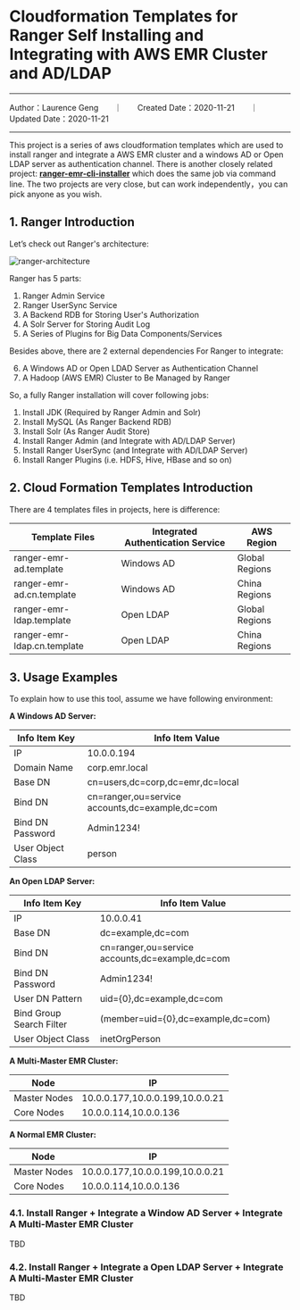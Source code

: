 # Cloudformation Templates for Ranger Self Installing and Integrating with AWS EMR Cluster and AD/LDAP

---

Author：Laurence Geng　　｜　　Created Date：2020-11-21　　｜　　Updated Date：2020-11-21

---

This project is a series of aws cloudformation templates which are used to install ranger and integrate a AWS EMR cluster and a windows AD or Open LDAP server as authentication channel. There is another closely related project: **[ranger-emr-cli-installer](https://github.com/bluishglc/ranger-emr-cli-installer)** which does the same job via command line. The two projects are very close, but can work independently，you can pick anyone as you wish.

## 1. Ranger Introduction

Let’s check out Ranger's architecture:

![ranger-architecture](https://user-images.githubusercontent.com/5539582/99872048-f0c24480-2c19-11eb-8c0f-43df2552837c.png)

Ranger has 5 parts:

1. Ranger Admin Service
2. Ranger UserSync Service
3. A Backend RDB for Storing User's Authorization
4. A Solr Server for Storing Audit Log
5. A Series of Plugins for Big Data Components/Services

Besides above, there are 2 external dependencies For Ranger to integrate:

6. A Windows AD or Open LDAD Server as Authentication Channel
7. A Hadoop (AWS EMR) Cluster to Be Managed by Ranger

So, a fully Ranger installation will cover following jobs:

1. Install JDK (Required by Ranger Admin and Solr)
2. Install MySQL (As Ranger Backend RDB)
3. Install Solr (As Ranger Audit Store)
4. Install Ranger Admin (and Integrate with AD/LDAP Server)
5. Install Ranger UserSync (and Integrate with AD/LDAP Server)
6. Install Ranger Plugins (i.e. HDFS, Hive, HBase and so on)

## 2. Cloud Formation Templates Introduction

There are 4 templates files in projects, here is difference:

Template Files|Integrated Authentication Service|AWS Region
--------------|---------------------------------|----------
ranger-emr-ad.template|Windows AD|Global Regions
ranger-emr-ad.cn.template|Windows AD|China Regions
ranger-emr-ldap.template|Open LDAP|Global Regions
ranger-emr-ldap.cn.template|Open LDAP|China Regions

## 3. Usage Examples

To explain how to use this tool, assume we have following environment:

**A Windows AD Server:**

Info Item Key|Info Item Value
---------|-----
IP|10.0.0.194
Domain Name|corp.emr.local
Base DN|cn=users,dc=corp,dc=emr,dc=local
Bind DN|cn=ranger,ou=service accounts,dc=example,dc=com
Bind DN Password|Admin1234!
User Object Class|person

**An Open LDAP Server:**

Info Item Key|Info Item Value
---------|-----
IP|10.0.0.41
Base DN|dc=example,dc=com
Bind DN|cn=ranger,ou=service accounts,dc=example,dc=com
Bind DN Password|Admin1234!
User DN Pattern|uid={0},dc=example,dc=com
Bind Group Search Filter|(member=uid={0},dc=example,dc=com)
User Object Class|inetOrgPerson


**A Multi-Master EMR Cluster:**

Node|IP
---|---
Master Nodes|10.0.0.177,10.0.0.199,10.0.0.21
Core Nodes|10.0.0.114,10.0.0.136


**A Normal EMR Cluster:**

Node|IP
---|---
Master Nodes|10.0.0.177,10.0.0.199,10.0.0.21
Core Nodes|10.0.0.114,10.0.0.136

### 4.1. Install Ranger + Integrate a Window AD Server + Integrate A Multi-Master EMR Cluster

TBD

### 4.2. Install Ranger + Integrate a Open LDAP Server + Integrate A Multi-Master EMR Cluster

TBD



